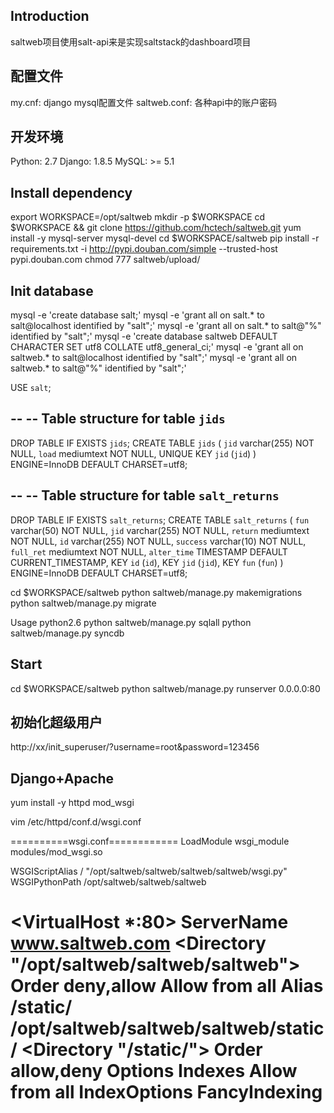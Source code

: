 Introduction
-----------------------------------------
saltweb项目使用salt-api来是实现saltstack的dashboard项目

配置文件
----------------------------------------
my.cnf: django mysql配置文件
saltweb.conf: 各种api中的账户密码

开发环境
-----------------------------------------
Python: 2.7
Django: 1.8.5
MySQL: >= 5.1

Install dependency
-----------------------------------------
export WORKSPACE=/opt/saltweb
mkdir -p $WORKSPACE
cd $WORKSPACE && git clone https://github.com/hctech/saltweb.git
yum install -y mysql-server mysql-devel
cd $WORKSPACE/saltweb
pip install -r requirements.txt -i http://pypi.douban.com/simple --trusted-host pypi.douban.com
chmod 777 saltweb/upload/

Init database
-----------------------------------------
mysql -e 'create database salt;'
mysql -e 'grant all on salt.* to salt@localhost identified by "salt";'
mysql -e 'grant all on salt.* to salt@"%" identified by "salt";'
mysql -e 'create database saltweb DEFAULT CHARACTER SET utf8 COLLATE utf8_general_ci;'
mysql -e 'grant all on saltweb.* to salt@localhost identified by "salt";'
mysql -e 'grant all on saltweb.* to salt@"%" identified by "salt";'

USE `salt`;

--
-- Table structure for table `jids`
--

DROP TABLE IF EXISTS `jids`;
CREATE TABLE `jids` (
  `jid` varchar(255) NOT NULL,
  `load` mediumtext NOT NULL,
  UNIQUE KEY `jid` (`jid`)
) ENGINE=InnoDB DEFAULT CHARSET=utf8;

--
-- Table structure for table `salt_returns`
--

DROP TABLE IF EXISTS `salt_returns`;
CREATE TABLE `salt_returns` (
  `fun` varchar(50) NOT NULL,
  `jid` varchar(255) NOT NULL,
  `return` mediumtext NOT NULL,
  `id` varchar(255) NOT NULL,
  `success` varchar(10) NOT NULL,
  `full_ret` mediumtext NOT NULL,
  `alter_time` TIMESTAMP DEFAULT CURRENT_TIMESTAMP,
  KEY `id` (`id`),
  KEY `jid` (`jid`),
  KEY `fun` (`fun`)
) ENGINE=InnoDB DEFAULT CHARSET=utf8;



cd $WORKSPACE/saltweb
python saltweb/manage.py makemigrations
python saltweb/manage.py migrate

Usage python2.6
python saltweb/manage.py sqlall
python saltweb/manage.py syncdb

Start
-----------------------------------------
cd $WORKSPACE/saltweb
python saltweb/manage.py runserver 0.0.0.0:80


初始化超级用户
-----------------------------------------
http://xx/init_superuser/?username=root&password=123456


Django+Apache
-----------------------------------------
yum install -y httpd mod_wsgi

vim /etc/httpd/conf.d/wsgi.conf 

==========wsgi.conf============
LoadModule wsgi_module modules/mod_wsgi.so


WSGIScriptAlias / "/opt/saltweb/saltweb/saltweb/saltweb/wsgi.py"
WSGIPythonPath /opt/saltweb/saltweb/saltweb

<VirtualHost *:80>
        ServerName www.saltweb.com
        <Directory "/opt/saltweb/saltweb/saltweb">
                <Files wsgi.py>
                        Order deny,allow
                        Allow from all
                </Files>
        </Directory>
        Alias /static/ /opt/saltweb/saltweb/saltweb/static/
        <Directory "/static/">
                Order allow,deny
                Options Indexes
                Allow from all
                IndexOptions FancyIndexing
        </Directory>
</VirtualHost>
============================

